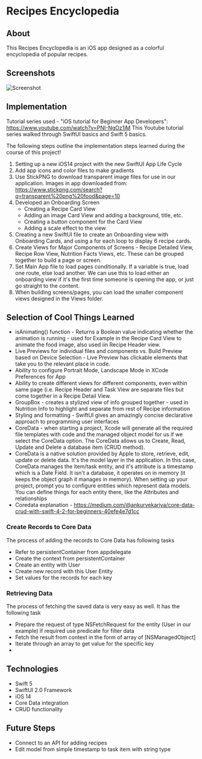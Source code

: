 #  Recipes Encyclopedia

## About

This Recipes Encyclopedia is an iOS app designed as a colorful encyclopedia of popular recipes. 


## Screenshots
![Screenshot](screen.png?raw=true "Optional Title")

## Implementation 
Tutorial series used - "iOS tutorial for Beginner App Developers": https://www.youtube.com/watch?v=PNI-NgOz1jM
This Youtube tutorial series walked through SwiftUI basics and Swift 5 basics. 


The following steps outline the implementation steps learned during the course of this project!

1. Setting up a new iOS14 project with the new SwiftUI App Life Cycle
2. Add app icons and color files to make gradients
3. Use StickPNG to download transparent image files for use in our application. Images in app downloaded from: https://www.stickpng.com/search?q=transparent%20png%20food&page=10
4. Developed an Onboarding Screen
    - Creating a Recipe Card View
    - Adding an image Card View and adding a background, title, etc.
    - Creating a button component for the Card View
    - Adding a scale effect to the view
5. Creating a new SwiftUI file to create an Onboarding view with Onboarding Cards, and using a for each loop to display 6 recipe cards.
6. Create Views for Major Components of Screens - Recipe Detailed View, Recipe Row View, Nutrition Facts Views, etc. These can be grouped together to build a page or screen. 
7. Set Main App file to load pages conditionally. If a variable is true, load one route, else load another. We can use this to load either an onboarding view if it's the first time someone is opening the app, or just go straight to the content. 
8. When building screens/pages, you can load the smaller component views designed in the Views folder. 

## Selection of Cool Things Learned
- isAnimating() function - Returns a Boolean value indicating whether the animation is running - used for Example in the Recipe Card View to animate the food image, also used iin Recipe Header view. 
- Live Previews for individual files and components vs. Build Preview based on Device Selection - Live Preview has clickable elements that take you to the relevant place in code. 
- Ability to configure Portrait Mode, Landscape Mode in XCode Preferences for App
- Ability to create different views for different components, even within same page (i.e. Recipe Header and Task View are separate files but come together in a Recipe Detail View.
- GroupBox - creates a stylized view of info grouped together - used in Nutrition Info to highlight and separate from rest of Recipe information
- Styling and formatting - SwiftUI gives an amazingly concise declarative approach to programming user interfaces
- CoreData - when starting a project, Xcode will generate all the required file templates with code and the managed object model for us if we select the CoreData option. The CoreData allows us to Create, Read, Update and Delete a database item (CRUD method). 
-  CoreData is a native solution provided by Apple to store, retrieve, edit, update or delete data. It's the model layer in the application. In this case, CoreData manages the item/task entity, and it's attribute is a timestamp which is a Date Field. It isn't a database, it operates on in memory (it keeps the object graph it manages in memory). When setting up your project, prompt you to configure entities which represent data models. You can define things for each entity there, like the Attributes and relationships
-  Coredata explanation - https://medium.com/@ankurvekariya/core-data-crud-with-swift-4-2-for-beginners-40efe4e7d1cc
### Create Records to Core Data
The process of adding the records to Core Data has following tasks
- Refer to persistentContainer from appdelegate
- Create the context from persistentContainer
- Create an entity with User
- Create new record with this User Entity
- Set values for the records for each key

### Retrieving Data
   The process of fetching the saved data is very easy as well. It has the following task
- Prepare the request of type NSFetchRequest for the entity (User in our example)
if required use predicate for filter data
- Fetch the result from context in the form of array of [NSManagedObject]
- Iterate through an array to get value for the specific key
- 
## Technologies
- Swift 5
- SwiftUI 2.0 Framework
- iOS 14
- Core Data integration
- CRUD functionality

## Future Steps
- Connect to an API for adding recipes
- Edit model from simple timestamp to task item with string type




